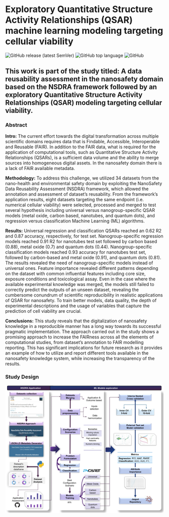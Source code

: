 # Exploratory Quantitative Structure Activity Relationships (QSAR) machine learning modeling targeting cellular viability

![GitHub release (latest SemVer)](https://img.shields.io/github/v/release/ammar257ammar/Nanosafety-cell-viability-pycaret) ![GitHub top language](https://img.shields.io/github/languages/top/ammar257ammar/Nanosafety-cell-viability-pycaret) ![GitHub](https://img.shields.io/github/license/ammar257ammar/Nanosafety-cell-viability-pycaret)


## This work is part of the study titled: A data reusability assessment in the nanosafety domain based on the NSDRA framework followed by an exploratory Quantitative Structure Activity Relationships (QSAR) modeling targeting cellular viability. 

### Abstract

**Intro:** The current effort towards the digital transformation across multiple scientific domains requires data that is Findable, Accessible, Interoperable and Reusable (FAIR). In addition to the FAIR data, what is required for the application of computational tools, such as Quantitative Structure Activity Relationships (QSARs), is a sufficient data volume and the ability to merge sources into homogeneous digital assets. In the nanosafety domain there is a lack of FAIR  available metadata. 

**Methodology:** To address this challenge, we utilized 34 datasets from the nano-health and environmental safety domain by exploiting the NanoSafety Data Reusability Assessment (NSDRA) framework, which allowed the annotation and assessment of dataset’s reusability. From the framework’s application results, eight datasets targeting the same endpoint (i.e. numerical cellular viability) were selected, processed and merged to test several hypothesis including universal versus nanogroup-specific QSAR models (metal oxide, carbon based, nanotubes, and quantum dots), and regression versus classification Machine Learning (ML) algorithms. 

**Results:** Universal regression and classification QSARs reached an 0.62 R2 and 0.87 accuracy, respectively, for test set. Nanogroup-specific regression models reached 0.91 R2 for nanotubes test set followed by carbon based (0.88), metal oxide (0.7) and quantum dots (0.44). Nanogroup-specific classification models reached 0.93 accuracy for nanotubes test set, followed by carbon-based and metal oxide (0.91), and quantum dots (0.81). The results revealed the need of nanogroup-specific models instead of universal ones. Feature importance revealed different patterns depending on the dataset with common influential features including core size, exposure conditions and toxicological assay.
Even in the case where the available experimental knowledge was merged, the models still failed to correctly predict the outputs of an unseen dataset, revealing the cumbersome conundrum of scientific reproducibility in realistic applications of QSAR for nanosafety. To train better models, data quality, the depth of experimental descriptions and the usage of variables that capture the prediction of cell viability are crucial. 

**Conclusions:** This study reveals that the digitalization of nanosafety knowledge in a reproducible manner has a long way towards its successful pragmatic implementation. The approach carried out in the study shows a promising approach to increase the FAIRness across all the elements of computational studies, from dataset’s annotation to FAIR modelling reporting. This has significant implications for future research as it provides an example of how to utilize and report different tools available in the nanosafety knowledge system, while increasing the transparency of the results. 


### Study Design

[![name](output/plots/study-design.JPG)](output/plots/study-design.JPG)

